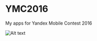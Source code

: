 # YMC2016
My apps for Yandex Mobile Contest 2016 


![Alt text](https://github.com/antonkazakov/YMC2016/master/art/squats_1.png?raw=true "Optional Title")
